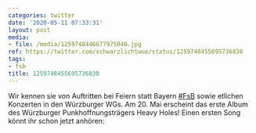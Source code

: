 ```yaml
---
categories: twitter
date: '2020-05-11 07:33:31'
layout: post
media:
- file: /media/1259748446677975040.jpg
ref: https://twitter.com/schwarzlichtwue/status/1259748455695736838
tags:
- fsb
title: 1259748455695736838
---
```

Wir kennen sie von Auftritten bei Feiern statt Bayern [#FsB](/t/fsb) sowie etlichen Konzerten in den Würzburger WGs. Am 20. Mai erscheint das erste Album des Würzburger Punkhoffnungsträgers Heavy Holes! Einen ersten Song könnt ihr schon jetzt anhören:  